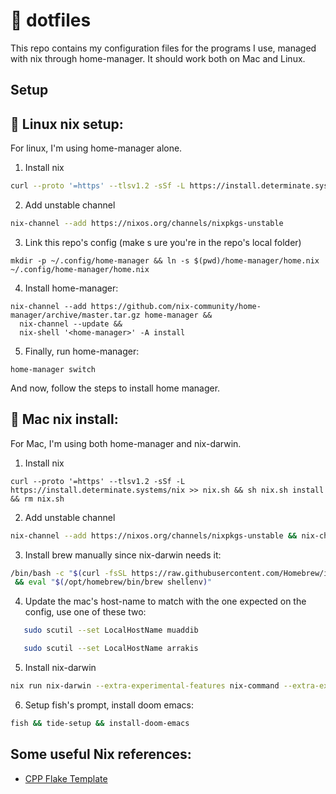 # 📓 dotfiles

This repo contains my configuration files for the programs I use, managed with nix through home-manager.
It should work both on Mac and Linux.

##  Setup
## 🐧 Linux  nix setup:
For linux, I'm using home-manager alone.
1. Install nix
```sh
curl --proto '=https' --tlsv1.2 -sSf -L https://install.determinate.systems/nix >> nix.sh && sh nix.sh install && rm nix.sh
```
2. Add unstable channel
```sh
nix-channel --add https://nixos.org/channels/nixpkgs-unstable
```
3. Link this repo's config (make s
ure you're in the repo's local folder)
```
mkdir -p ~/.config/home-manager && ln -s $(pwd)/home-manager/home.nix ~/.config/home-manager/home.nix
```
4. Install home-manager:
```
nix-channel --add https://github.com/nix-community/home-manager/archive/master.tar.gz home-manager &&
  nix-channel --update &&
  nix-shell '<home-manager>' -A install
```
5. Finally, run home-manager:
```
home-manager switch
```
And now, follow the steps to install home manager.
## 🍎 Mac nix install:

For Mac, I'm using both home-manager and nix-darwin.

1. Install nix
```
curl --proto '=https' --tlsv1.2 -sSf -L https://install.determinate.systems/nix >> nix.sh && sh nix.sh install && rm nix.sh
```
2. Add unstable channel
```sh
nix-channel --add https://nixos.org/channels/nixpkgs-unstable && nix-channel --update
```
3. Install brew manually since nix-darwin needs it:
```sh
/bin/bash -c "$(curl -fsSL https://raw.githubusercontent.com/Homebrew/install/HEAD/install.sh)" \
 && eval "$(/opt/homebrew/bin/brew shellenv)" 
```
4. Update the mac's host-name to match with the one expected on the config, use
one of these two:
```sh
   sudo scutil --set LocalHostName muaddib
```
```sh
   sudo scutil --set LocalHostName arrakis
```
5. Install nix-darwin
```sh
nix run nix-darwin --extra-experimental-features nix-command --extra-experimental-features flakes -- switch --flake ~/dotfiles
```
6. Setup fish's prompt, install doom emacs:
```sh
fish && tide-setup && install-doom-emacs
```

## Some useful Nix references:

- [CPP Flake Template](https://github.com/nkoturovic/cpp-nix-project-template)
